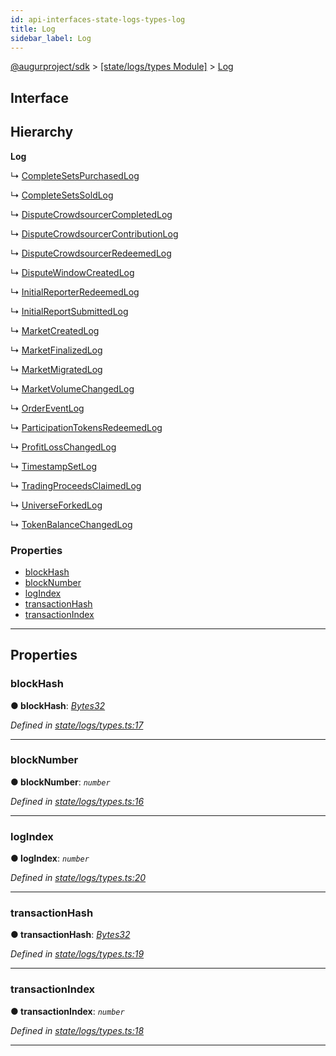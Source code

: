 ```yaml
---
id: api-interfaces-state-logs-types-log
title: Log
sidebar_label: Log
---
```


[@augurproject/sdk](api-readme.md) > [[state/logs/types Module]](api-modules-state-logs-types-module.md) > [Log](api-interfaces-state-logs-types-log.md)

## Interface

## Hierarchy

**Log**

↳  [CompleteSetsPurchasedLog](api-interfaces-state-logs-types-completesetspurchasedlog.md)

↳  [CompleteSetsSoldLog](api-interfaces-state-logs-types-completesetssoldlog.md)

↳  [DisputeCrowdsourcerCompletedLog](api-interfaces-state-logs-types-disputecrowdsourcercompletedlog.md)

↳  [DisputeCrowdsourcerContributionLog](api-interfaces-state-logs-types-disputecrowdsourcercontributionlog.md)

↳  [DisputeCrowdsourcerRedeemedLog](api-interfaces-state-logs-types-disputecrowdsourcerredeemedlog.md)

↳  [DisputeWindowCreatedLog](api-interfaces-state-logs-types-disputewindowcreatedlog.md)

↳  [InitialReporterRedeemedLog](api-interfaces-state-logs-types-initialreporterredeemedlog.md)

↳  [InitialReportSubmittedLog](api-interfaces-state-logs-types-initialreportsubmittedlog.md)

↳  [MarketCreatedLog](api-interfaces-state-logs-types-marketcreatedlog.md)

↳  [MarketFinalizedLog](api-interfaces-state-logs-types-marketfinalizedlog.md)

↳  [MarketMigratedLog](api-interfaces-state-logs-types-marketmigratedlog.md)

↳  [MarketVolumeChangedLog](api-interfaces-state-logs-types-marketvolumechangedlog.md)

↳  [OrderEventLog](api-interfaces-state-logs-types-ordereventlog.md)

↳  [ParticipationTokensRedeemedLog](api-interfaces-state-logs-types-participationtokensredeemedlog.md)

↳  [ProfitLossChangedLog](api-interfaces-state-logs-types-profitlosschangedlog.md)

↳  [TimestampSetLog](api-interfaces-state-logs-types-timestampsetlog.md)

↳  [TradingProceedsClaimedLog](api-interfaces-state-logs-types-tradingproceedsclaimedlog.md)

↳  [UniverseForkedLog](api-interfaces-state-logs-types-universeforkedlog.md)

↳  [TokenBalanceChangedLog](api-interfaces-state-logs-types-tokenbalancechangedlog.md)

### Properties

* [blockHash](api-interfaces-state-logs-types-log.md#blockhash)
* [blockNumber](api-interfaces-state-logs-types-log.md#blocknumber)
* [logIndex](api-interfaces-state-logs-types-log.md#logindex)
* [transactionHash](api-interfaces-state-logs-types-log.md#transactionhash)
* [transactionIndex](api-interfaces-state-logs-types-log.md#transactionindex)

---

## Properties

<a id="blockhash"></a>

###  blockHash

**● blockHash**: *[Bytes32](api-modules-state-logs-types-module.md#bytes32)*

*Defined in [state/logs/types.ts:17](https://github.com/AugurProject/augur/blob/06e47ad207/packages/augur-sdk/src/state/logs/types.ts#L17)*

___
<a id="blocknumber"></a>

###  blockNumber

**● blockNumber**: *`number`*

*Defined in [state/logs/types.ts:16](https://github.com/AugurProject/augur/blob/06e47ad207/packages/augur-sdk/src/state/logs/types.ts#L16)*

___
<a id="logindex"></a>

###  logIndex

**● logIndex**: *`number`*

*Defined in [state/logs/types.ts:20](https://github.com/AugurProject/augur/blob/06e47ad207/packages/augur-sdk/src/state/logs/types.ts#L20)*

___
<a id="transactionhash"></a>

###  transactionHash

**● transactionHash**: *[Bytes32](api-modules-state-logs-types-module.md#bytes32)*

*Defined in [state/logs/types.ts:19](https://github.com/AugurProject/augur/blob/06e47ad207/packages/augur-sdk/src/state/logs/types.ts#L19)*

___
<a id="transactionindex"></a>

###  transactionIndex

**● transactionIndex**: *`number`*

*Defined in [state/logs/types.ts:18](https://github.com/AugurProject/augur/blob/06e47ad207/packages/augur-sdk/src/state/logs/types.ts#L18)*

___

